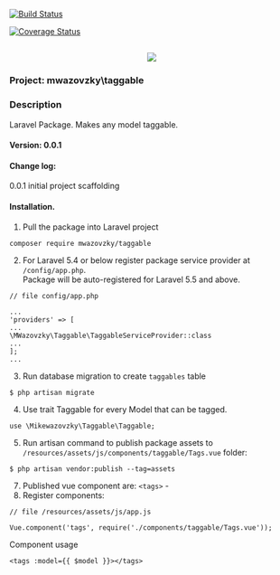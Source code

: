 [![Build Status](https://travis-ci.org/mwazovzky/taggable.svg?branch=master)](https://travis-ci.org/mwazovzky/taggable)

[![Coverage Status](https://coveralls.io/repos/github/mwazovzky/taggable/badge.svg?branch=master)](https://coveralls.io/github/mwazovzky/taggable?branch=master)

<h2 align="center">
	<img src="https://laravel.com/assets/img/components/logo-laravel.svg">
</h2>

### Project: mwazovzky\taggable

### Description
Laravel Package. Makes any model taggable.

#### Version: 0.0.1
#### Change log:
0.0.1 initial project scaffolding<br>

#### Installation.

1. Pull the package into Laravel project
```
composer require mwazovzky/taggable
```

2. For Laravel 5.4 or below register package service provider at `/config/app.php`.<br>
Package will be auto-registered for Laravel 5.5 and above.
```
// file config/app.php

...
'providers' => [
...
\MWazovzky\Taggable\TaggableServiceProvider::class
...
];
...
```

3. Run database migration to create `taggables` table
```
$ php artisan migrate
```

4. Use trait Taggable for every Model that can be tagged.<br>
```
use \Mikewazovzky\Taggable\Taggable;
```

5. Run artisan command to publish package assets to
 `/resources/assets/js/components/taggable/Tags.vue` folder:
```
$ php artisan vendor:publish --tag=assets
```
7. Published vue component are:
`<tags>` -
8. Register components:
```
// file /resources/assets/js/app.js

Vue.component('tags', require('./components/taggable/Tags.vue'));
```
Component usage
```
<tags :model={{ $model }}></tags>
```
